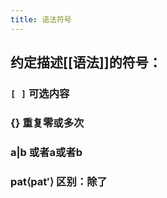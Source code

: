```yaml
---
title: 语法符号
---
```


## 约定描述[[语法]]的符号：
### `[ ]` 可选内容
### {} 重复零或多次
### a|b  或者a或者b
### pat⟨pat′⟩ 区别：除了
